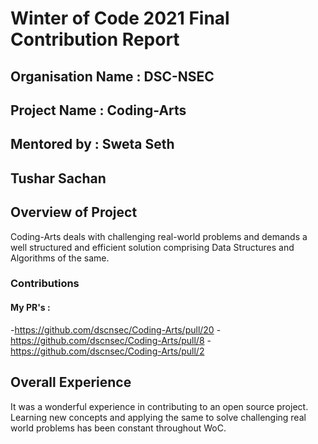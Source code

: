 # Winter of Code 2021 Final Contribution Report

## Organisation Name : DSC-NSEC 
## Project Name : Coding-Arts
## Mentored by : Sweta Seth
## Tushar Sachan

## Overview of Project
Coding-Arts deals with challenging real-world problems and demands a well structured and efficient solution comprising Data Structures and Algorithms of the same.

### Contributions

#### My PR's :
-https://github.com/dscnsec/Coding-Arts/pull/20
-https://github.com/dscnsec/Coding-Arts/pull/8
-https://github.com/dscnsec/Coding-Arts/pull/2


## Overall Experience
It was a wonderful experience in contributing to an open source project. Learning new concepts and applying the same to solve challenging real world problems has been constant throughout WoC. 
